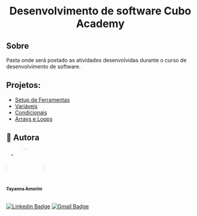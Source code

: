 <h1 align="center">
   <p>Desenvolvimento de software Cubo Academy</p>
</h1>

## Sobre

Pasta onde será postado as atividades desenvolvidas durante o curso de desenvolvimento de software.

## Projetos:

- [Setup de Ferramentas](./hello-world/hello-world.js)
- [Variáveis](./variaveis/)
- [Condicionais](./condicionais/)
- [Arrays e Loops](./arrays-loops/)

## 🦸 Autora

<a href="https://www.linkedin.com/in/tayanna-amorim-98161623b/">
 <img style="border-radius: 50%;" src="https://avatars.githubusercontent.com/u/105131804?v=4" width="100px;" alt=""/>
 <br />
 <sub><b>Tayanna Amorim</b></sub></a> <a href="https://www.linkedin.com/in/tayanna-amorim-98161623b/" title="tayanna"></a>
 <br />

<br />

[![Linkedin Badge](https://img.shields.io/badge/-Tayanna-blue?style=flat-square&logo=Linkedin&logoColor=white&link=https://www.linkedin.com/in/tgmarinho/)](https://www.linkedin.com/in/tayanna-amorim-98161623b/)
[![Gmail Badge](https://img.shields.io/badge/-amorim.tayanna@gmail.com-c14438?style=flat-square&logo=Gmail&logoColor=white&link=mailto:amorim.tayanna@gmail.com)](mailto:amorim.tayanna@gmail.com)
